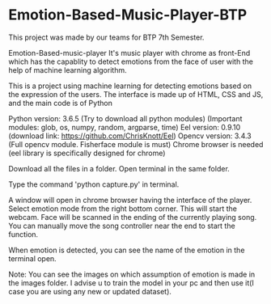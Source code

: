 # Emotion-Based-Music-Player-BTP
This project was made by our teams for BTP 7th Semester.

Emotion-Based-music-player 
It's music player with chrome as front-End which has the capablity to detect emotions from the face of user with the help of machine learning algorithm.

This is a project using machine learning for detecting emotions based on the expression of the users. 
The interface is made up of HTML, CSS and JS, and the main code is of Python

Python version: 3.6.5 (Try to download all python modules)
(Important modules: glob, os, numpy, random, argparse, time) 
Eel version: 0.9.10 (download link: https://github.com/ChrisKnott/Eel) 
Opencv version: 3.4.3 (Full opencv module. Fisherface module is must) 
Chrome browser is needed (eel library is specifically designed for chrome)

Download all the files in a folder. Open terminal in the same folder.

Type the command 'python capture.py' in terminal.

A window will open in chrome browser having the interface of the player. 
Select emotion mode from the right bottom corner. 
This will start the webcam. 
Face will be scanned in the ending of the currently playing song. 
You can manually move the song controller near the end to start the function.

When emotion is detected, you can see the name of the emotion in the terminal open.


Note: You can see the images on which assumption of emotion is made in the images folder. 
I advise u to train the model in your pc and then use it(I case you are using any new or updated dataset).




